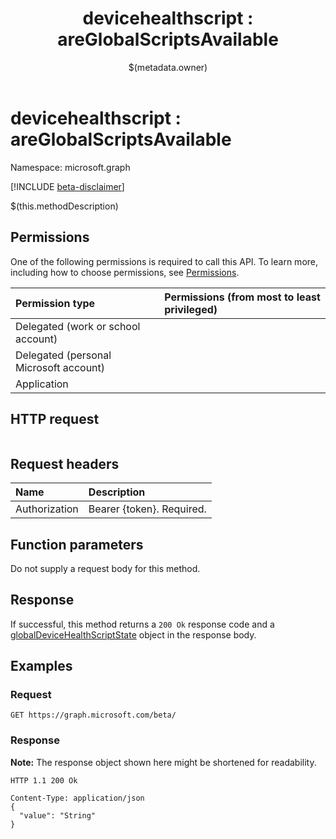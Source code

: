 ﻿---
title: "devicehealthscript : areGlobalScriptsAvailable"
description: ""
localization_priority: Normal
author: "$(metadata.owner)"
ms.prod: "microsoft-identity-platform"
doc_type: "apiPageType"
---

# devicehealthscript : areGlobalScriptsAvailable

Namespace: microsoft.graph

[!INCLUDE [beta-disclaimer](../../includes/beta-disclaimer.md)]

$(this.methodDescription)

## Permissions

One of the following permissions is required to call this API. To learn more, including how to choose permissions, see [Permissions](/graph/permissions-reference).

| Permission type                        | Permissions (from most to least privileged) |
| :------------------------------------- | :------------------------------------------ |
| Delegated (work or school account)     |                                             |
| Delegated (personal Microsoft account) |                                             |
| Application                            |                                             |

## HTTP request

<!-- {
  "blockType": "ignored"
}
-->

```http

```

## Request headers

| Name          | Description               |
| :------------ | :------------------------ |
| Authorization | Bearer {token}. Required. |

## Function parameters

Do not supply a request body for this method.

## Response

If successful, this method returns a `200 Ok` response code and a [globalDeviceHealthScriptState](../resources/globalDeviceHealthScriptState.md) object in the response body.

## Examples

### Request

<!-- {
  "blockType": "request",
  "name": "devicehealthscript_areglobalscriptsavailable"
}
-->

```http
GET https://graph.microsoft.com/beta/

```

### Response

**Note:** The response object shown here might be shortened for readability.

<!-- {
  "blockType": "response",
  "truncated": true,
  "@odata.type": "microsoft.management.services.api.globalDeviceHealthScriptState"
}
-->

```http
HTTP 1.1 200 Ok

Content-Type: application/json
{
  "value": "String"
}

```